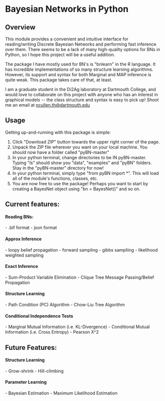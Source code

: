 <h1>Bayesian Networks in Python</h1>

<h2>Overview</h2>
This module provides a convenient and intuitive interface for reading/writing Discrete Bayesian Networks and performing fast inference over them. There seems to be a lack of many high-quality options for BNs in Python, so I hope this project will be a useful addition.

The package I have mostly used for BN's is "bnlearn" in the R language. It has incredible implementations of so many structure learning algorithms. However, its support and syntax for both Marginal and MAP inference is quite weak. This package takes care of that, at least.

I am a graduate student in the Di2Ag laboratory at Dartmouth College, and would love to collaborate on this project with anyone who has an interest in graphical models -- the class structure and syntax is easy to pick up! Shoot me an email at ncullen.th@dartmouth.edu

<h2>Usage</h2>
Getting up-and-running with this package is simple:

1. Click "Download ZIP" button towards the upper right corner of the page.
2. Unpack the ZIP file wherever you want on your local machine. You should now have a folder called "pyBN-master"
3. In your python terminal, change directories to be IN pyBN-master. Typing "ls" should show you "data", "examples" and "pyBN" folders. Stay in the "pyBN-master" directory for now!
4. In your python terminal, simply type "from pyBN import *". This will load all of the module's functions, classes, etc.
5. You are now free to use the package! Perhaps you want to start by creating a BayesNet object using "bn = BayesNet()" and so on.


<h2>Current features:</h2>

<h4>Reading BNs:</h4>
- .bif format
- json format

<h4>Approx Inference</h4>
- loopy belief propagation
- forward sampling
- gibbs sampliing
- likelihood weighted sampling

<h4>Exact Inference</h4>
- Sum-Product Variable Elimination
- Clique Tree Message Passing/Belief Propagation

<h4>Structure Learning</h4>
- Path Condition (PC) Algorithm
- Chow-Liu Tree Algorithm

<h4>Conditional Independence Tests</h4>
- Marginal Mutual Information (i.e. KL-Divergence)
- Conditional Mutual Information (i.e. Cross Entropy)
- Pearson X^2

<h2>Future Features:</h2>

<h4>Structure Learning</h4>
- Grow-shrink
- Hill-climbing

<h4>Parameter Learning</h4>
- Bayesian Estimation
- Maximum Likelihood Estimation



